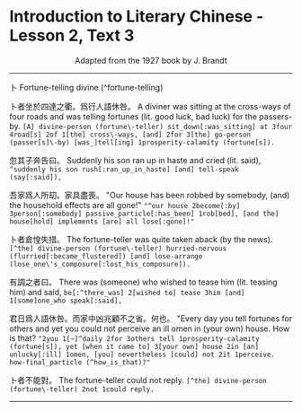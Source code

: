 # Introduction to Literary Chinese - Lesson 2, Text 3

<center>Adapted from the 1927 book by J. Brandt</center>

---

卜
Fortune-telling
divine (^fortune\-telling)

卜者坐於四達之衢。爲行人語休咎。
A diviner was sitting at the cross-ways of four roads and was telling fortunes (lit. good luck, bad luck) for the passers-by.
`[A] divine-person (fortune\-teller) sit_down[:was_sitting] at 3four 4road[s] 2of 1[the] cross\-ways, [and] 2for 3[the] go-person (passer[s]\-by) [was_]tell[ing] 1prosperity-calamity (fortune[s]).`

忽其子奔告曰。
Suddenly his son ran up in haste and cried (lit. said),
`^suddenly his son rush[:ran_up_in_haste] [and] tell-speak (say[:said]),`

吾家爲人所刧。家具盡喪。
"Our house has been robbed by somebody, (and) the household effects are all gone!"
`"^our house 2become[:by] 3person[:somebody] passive_particle[:has_been] 1rob[bed], [and the] house[hold] implements [are] all lose[:gone]!"`

卜者倉惶失措。
The fortune-teller was quite taken aback (by the news).
`[^the] divine-person (fortune\-teller) hurried-nervous (flurried[:became_flustered]) [and] lose-arrange (lose_one\'s_composure[:lost_his_composure]).`

有調之者曰。
There was (someone) who wished to tease him (lit. teasing him) and said,
`be[:^there_was] 2[wished to] tease 3him [and] 1[some]one_who speak[:said],`

君日爲人語休咎。而家中凶兆顧不之省。何也。
"Every day you tell fortunes for others and yet you could not perceive an ill omen in (your own) house. How is that?
`"2you 1[~]^daily 2for 3others tell 1prosperity-calamity (fortune[s]), yet [when it came to] 3[your own] house 2in [an] unlucky[:ill] 1omen, [you] nevertheless [could] not 2it 1perceive. how-final_particle (^how_is_that)?"`

卜者不能對。
The fortune-teller could not reply.
`[^the] divine-person (fortune\-teller) 2not 1could reply.`

---
